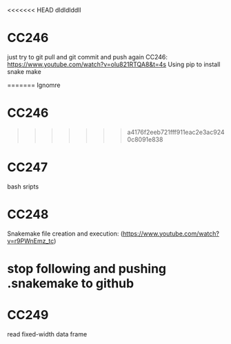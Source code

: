 <<<<<<< HEAD
dldldlddll
# CC246
just try to git pull and git commit and push again
CC246: https://www.youtube.com/watch?v=olu821RTQA8&t=4s
Using pip to install snake make


=======
Ignomre

# CC246
>>>>>>> a4176f2eeb721fff911eac2e3ac9240c8091e838

# CC247 
bash sripts
# CC248
Snakemake file creation and execution: (https://www.youtube.com/watch?v=r9PWnEmz_tc)


# stop following and pushing .snakemake to github

# CC249 
read fixed-width data frame
